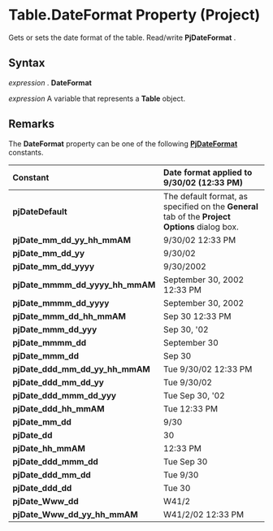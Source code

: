 
# Table.DateFormat Property (Project)

Gets or sets the date format of the table. Read/write  **PjDateFormat** .


## Syntax

 _expression_ . **DateFormat**

 _expression_ A variable that represents a **Table** object.


## Remarks

The  **DateFormat** property can be one of the following **[PjDateFormat](d6bae7cd-4be0-b4eb-bbb1-5d82d7120bb2.md)** constants.



|**Constant**|**Date format applied to 9/30/02 (12:33 PM)**|
|:-----|:-----|
| **pjDateDefault**|The default format, as specified on the  **General** tab of the **Project Options** dialog box.|
| **pjDate_mm_dd_yy_hh_mmAM**|9/30/02 12:33 PM|
| **pjDate_mm_dd_yy**|9/30/02|
| **pjDate_mm_dd_yyyy**|9/30/2002|
| **pjDate_mmmm_dd_yyyy_hh_mmAM**|September 30, 2002 12:33 PM|
| **pjDate_mmmm_dd_yyyy**|September 30, 2002|
| **pjDate_mmm_dd_hh_mmAM**|Sep 30 12:33 PM|
| **pjDate_mmm_dd_yyy**|Sep 30, '02|
| **pjDate_mmmm_dd**|September 30|
| **pjDate_mmm_dd**|Sep 30|
| **pjDate_ddd_mm_dd_yy_hh_mmAM**|Tue 9/30/02 12:33 PM|
| **pjDate_ddd_mm_dd_yy**|Tue 9/30/02|
| **pjDate_ddd_mmm_dd_yyy**|Tue Sep 30, '02|
| **pjDate_ddd_hh_mmAM**|Tue 12:33 PM|
| **pjDate_mm_dd**|9/30|
| **pjDate_dd**|30|
| **pjDate_hh_mmAM**|12:33 PM|
| **pjDate_ddd_mmm_dd**|Tue Sep 30|
| **pjDate_ddd_mm_dd**|Tue 9/30|
| **pjDate_ddd_dd**|Tue 30|
| **pjDate_Www_dd**|W41/2|
| **pjDate_Www_dd_yy_hh_mmAM**|W41/2/02 12:33 PM|
